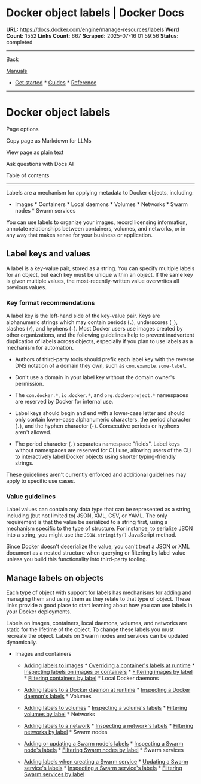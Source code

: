 # Docker object labels | Docker Docs

**URL:** https://docs.docker.com/engine/manage-resources/labels
**Word Count:** 1552
**Links Count:** 667
**Scraped:** 2025-07-16 01:59:56
**Status:** completed

---

Back

[Manuals](https://docs.docker.com/manuals/)

  * [Get started](https://docs.docker.com/get-started/)   * [Guides](https://docs.docker.com/guides/)   * [Reference](https://docs.docker.com/reference/)

* * *

# Docker object labels

Page options

Copy page as Markdown for LLMs

View page as plain text

Ask questions with Docs AI

Table of contents

* * *

Labels are a mechanism for applying metadata to Docker objects, including:

  * Images   * Containers   * Local daemons   * Volumes   * Networks   * Swarm nodes   * Swarm services

You can use labels to organize your images, record licensing information, annotate relationships between containers, volumes, and networks, or in any way that makes sense for your business or application.

## Label keys and values

A label is a key-value pair, stored as a string. You can specify multiple labels for an object, but each key must be unique within an object. If the same key is given multiple values, the most-recently-written value overwrites all previous values.

### Key format recommendations

A label key is the left-hand side of the key-value pair. Keys are alphanumeric strings which may contain periods \(`.`\), underscores \(`_`\), slashes \(`/`\), and hyphens \(`-`\). Most Docker users use images created by other organizations, and the following guidelines help to prevent inadvertent duplication of labels across objects, especially if you plan to use labels as a mechanism for automation.

  * Authors of third-party tools should prefix each label key with the reverse DNS notation of a domain they own, such as `com.example.some-label`.

  * Don't use a domain in your label key without the domain owner's permission.

  * The `com.docker.*`, `io.docker.*`, and `org.dockerproject.*` namespaces are reserved by Docker for internal use.

  * Label keys should begin and end with a lower-case letter and should only contain lower-case alphanumeric characters, the period character \(`.`\), and the hyphen character \(`-`\). Consecutive periods or hyphens aren't allowed.

  * The period character \(`.`\) separates namespace "fields". Label keys without namespaces are reserved for CLI use, allowing users of the CLI to interactively label Docker objects using shorter typing-friendly strings.

These guidelines aren't currently enforced and additional guidelines may apply to specific use cases.

### Value guidelines

Label values can contain any data type that can be represented as a string, including \(but not limited to\) JSON, XML, CSV, or YAML. The only requirement is that the value be serialized to a string first, using a mechanism specific to the type of structure. For instance, to serialize JSON into a string, you might use the `JSON.stringify()` JavaScript method.

Since Docker doesn't deserialize the value, you can't treat a JSON or XML document as a nested structure when querying or filtering by label value unless you build this functionality into third-party tooling.

## Manage labels on objects

Each type of object with support for labels has mechanisms for adding and managing them and using them as they relate to that type of object. These links provide a good place to start learning about how you can use labels in your Docker deployments.

Labels on images, containers, local daemons, volumes, and networks are static for the lifetime of the object. To change these labels you must recreate the object. Labels on Swarm nodes and services can be updated dynamically.

  * Images and containers

    * [Adding labels to images](https://docs.docker.com/reference/dockerfile/#label)     * [Overriding a container's labels at runtime](https://docs.docker.com/reference/cli/docker/container/run/#label)     * [Inspecting labels on images or containers](https://docs.docker.com/reference/cli/docker/inspect/)     * [Filtering images by label](https://docs.docker.com/reference/cli/docker/image/ls/#filter)     * [Filtering containers by label](https://docs.docker.com/reference/cli/docker/container/ls/#filter)   * Local Docker daemons

    * [Adding labels to a Docker daemon at runtime](https://docs.docker.com/reference/cli/dockerd/)     * [Inspecting a Docker daemon's labels](https://docs.docker.com/reference/cli/docker/system/info/)   * Volumes

    * [Adding labels to volumes](https://docs.docker.com/reference/cli/docker/volume/create/)     * [Inspecting a volume's labels](https://docs.docker.com/reference/cli/docker/volume/inspect/)     * [Filtering volumes by label](https://docs.docker.com/reference/cli/docker/volume/ls/#filter)   * Networks

    * [Adding labels to a network](https://docs.docker.com/reference/cli/docker/network/create/)     * [Inspecting a network's labels](https://docs.docker.com/reference/cli/docker/network/inspect/)     * [Filtering networks by label](https://docs.docker.com/reference/cli/docker/network/ls/#filter)   * Swarm nodes

    * [Adding or updating a Swarm node's labels](https://docs.docker.com/reference/cli/docker/node/update/#label-add)     * [Inspecting a Swarm node's labels](https://docs.docker.com/reference/cli/docker/node/inspect/)     * [Filtering Swarm nodes by label](https://docs.docker.com/reference/cli/docker/node/ls/#filter)   * Swarm services

    * [Adding labels when creating a Swarm service](https://docs.docker.com/reference/cli/docker/service/create/#label)     * [Updating a Swarm service's labels](https://docs.docker.com/reference/cli/docker/service/update/)     * [Inspecting a Swarm service's labels](https://docs.docker.com/reference/cli/docker/service/inspect/)     * [Filtering Swarm services by label](https://docs.docker.com/reference/cli/docker/service/ls/#filter)
